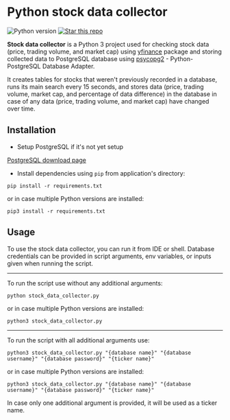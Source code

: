 # Python stock data collector
<img border=0 src="https://img.shields.io/badge/python-3.8.1+-blue.svg?style=flat" alt="Python version"></a>
<a target="new" href="https://github.com/From3/Portfolio-Stock_data_collector"><img border=0 src="https://img.shields.io/github/stars/From3/Portfolio-Stock_data_collector.svg?style=social&label=Star&maxAge=60" alt="Star this repo"></a>

**Stock data collector** is a Python 3 project used for checking stock data (price, trading volume, and market cap) using [yfinance](https://github.com/ranaroussi/yfinance) package and storing collected data to PostgreSQL database using [psycopg2](https://github.com/psycopg/psycopg2) - Python-PostgreSQL Database Adapter.

It creates tables for stocks that weren't previously recorded in a database, runs its main search every 15 seconds, and stores data (price, trading volume, market cap, and percentage of data difference) in the database in case of any data (price, trading volume, and market cap) have changed over time.

## Installation

* Setup PostgreSQL if it's not yet setup

[PostgreSQL download page](https://www.postgresql.org/download/)

* Install dependencies using `pip` from application's directory:

```
pip install -r requirements.txt
```

or in case multiple Python versions are installed:

```
pip3 install -r requirements.txt
```

## Usage

To use the stock data collector, you can run it from IDE or shell.
Database credentials can be provided in script arguments, env variables, or inputs given when running the script.

---

To run the script use without any additional arguments:
```
python stock_data_collector.py
```

or in case multiple Python versions are installed:
```
python3 stock_data_collector.py
```
---

To run the script with all additional arguments use:
```
python3 stock_data_collector.py "{database name}" "{database username}" "{database password}" "{ticker name}"
```

or in case multiple Python versions are installed:
```
python3 stock_data_collector.py "{database name}" "{database username}" "{database password}" "{ticker name}"
```

In case only one additional argument is provided, it will be used as a ticker name.
